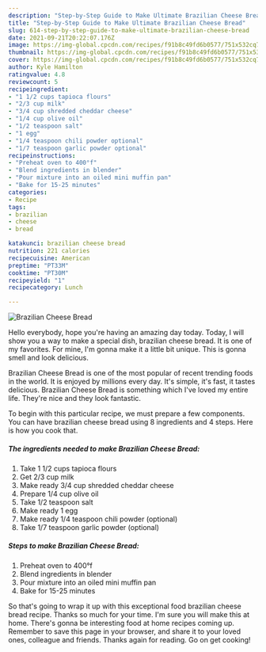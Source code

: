 ```yaml
---
description: "Step-by-Step Guide to Make Ultimate Brazilian Cheese Bread"
title: "Step-by-Step Guide to Make Ultimate Brazilian Cheese Bread"
slug: 614-step-by-step-guide-to-make-ultimate-brazilian-cheese-bread
date: 2021-09-21T20:22:07.176Z
image: https://img-global.cpcdn.com/recipes/f91b8c49fd6b0577/751x532cq70/brazilian-cheese-bread-recipe-main-photo.jpg
thumbnail: https://img-global.cpcdn.com/recipes/f91b8c49fd6b0577/751x532cq70/brazilian-cheese-bread-recipe-main-photo.jpg
cover: https://img-global.cpcdn.com/recipes/f91b8c49fd6b0577/751x532cq70/brazilian-cheese-bread-recipe-main-photo.jpg
author: Kyle Hamilton
ratingvalue: 4.8
reviewcount: 5
recipeingredient:
- "1 1/2 cups tapioca flours"
- "2/3 cup milk"
- "3/4 cup shredded cheddar cheese"
- "1/4 cup olive oil"
- "1/2 teaspoon salt"
- "1 egg"
- "1/4 teaspoon chili powder optional"
- "1/7 teaspoon garlic powder optional"
recipeinstructions:
- "Preheat oven to 400°f"
- "Blend ingredients in blender"
- "Pour mixture into an oiled mini muffin pan"
- "Bake for 15-25 minutes"
categories:
- Recipe
tags:
- brazilian
- cheese
- bread

katakunci: brazilian cheese bread 
nutrition: 221 calories
recipecuisine: American
preptime: "PT33M"
cooktime: "PT30M"
recipeyield: "1"
recipecategory: Lunch

---
```



![Brazilian Cheese Bread](https://img-global.cpcdn.com/recipes/f91b8c49fd6b0577/751x532cq70/brazilian-cheese-bread-recipe-main-photo.jpg)

Hello everybody, hope you're having an amazing day today. Today, I will show you a way to make a special dish, brazilian cheese bread. It is one of my favorites. For mine, I'm gonna make it a little bit unique. This is gonna smell and look delicious.



Brazilian Cheese Bread is one of the most popular of recent trending foods in the world. It is enjoyed by millions every day. It's simple, it's fast, it tastes delicious. Brazilian Cheese Bread is something which I've loved my entire life. They're nice and they look fantastic.


To begin with this particular recipe, we must prepare a few components. You can have brazilian cheese bread using 8 ingredients and 4 steps. Here is how you cook that.

<!--inarticleads1-->

##### The ingredients needed to make Brazilian Cheese Bread:

1. Take 1 1/2 cups tapioca flours
1. Get 2/3 cup milk
1. Make ready 3/4 cup shredded cheddar cheese
1. Prepare 1/4 cup olive oil
1. Take 1/2 teaspoon salt
1. Make ready 1 egg
1. Make ready 1/4 teaspoon chili powder (optional)
1. Take 1/7 teaspoon garlic powder (optional)




<!--inarticleads2-->

##### Steps to make Brazilian Cheese Bread:

1. Preheat oven to 400°f
1. Blend ingredients in blender
1. Pour mixture into an oiled mini muffin pan
1. Bake for 15-25 minutes




So that's going to wrap it up with this exceptional food brazilian cheese bread recipe. Thanks so much for your time. I'm sure you will make this at home. There's gonna be interesting food at home recipes coming up. Remember to save this page in your browser, and share it to your loved ones, colleague and friends. Thanks again for reading. Go on get cooking!
